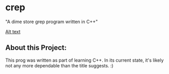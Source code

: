 # crep
"A dime store grep program written in C++"

[Alt text](./static/grep_in_a_cave.png)

## About this Project:

This prog was written as part of learning C++. In its current state,
it's likely not any more dependable than the title suggests.  :)

